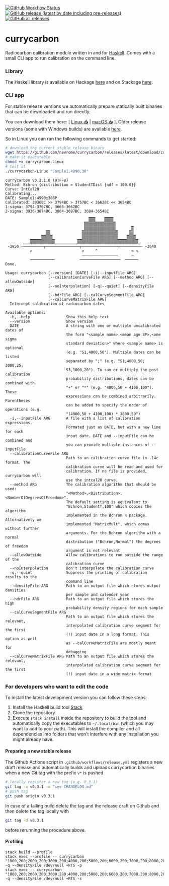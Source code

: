 [![GitHub Workflow Status](https://github.com/nevrome/currycarbon/actions/workflows/normalCheck.yml/badge.svg)](https://github.com/nevrome/currycarbon/actions/workflows/normalCheck.yml)
[![GitHub release (latest by date including pre-releases)](https://img.shields.io/github/v/release/nevrome/currycarbon?include_prereleases) 
![GitHub all releases](https://img.shields.io/github/downloads/nevrome/currycarbon/total)](https://github.com/nevrome/currycarbon/releases)

# currycarbon

Radiocarbon calibration module written in and for [Haskell](https://www.haskell.org). Comes with a small CLI app to run calibration on the command line.

### Library

The Haskell library is available on Hackage [here](https://hackage.haskell.org/package/currycarbon) and on Stackage [here](https://www.stackage.org/package/currycarbon).

### CLI app

For stable release versions we automatically prepare statically built binaries that can be downloaded and run directly.

You can download them here: [ [Linux 📥](https://github.com/nevrome/currycarbon/releases/latest/download/currycarbon-Linux) | [macOS 📥](https://github.com/nevrome/currycarbon/releases/latest/download/currycarbon-macOS) ]. Older release versions (some with Windows builds) are available [here](https://github.com/nevrome/currycarbon/releases).

So in Linux you can run the following commands to get started:

```bash
# download the current stable release binary
wget https://github.com/nevrome/currycarbon/releases/latest/download/currycarbon-Linux
# make it executable
chmod +x currycarbon-Linux
# test it
./currycarbon-Linux "Sample1,4990,30"
```

```
currycarbon v0.2.1.0 (UTF-8)
Method: Bchron {distribution = StudentTDist {ndf = 100.0}}
Curve: IntCal20
Calibrating...
DATE: Sample1:4990±30BP
Calibrated: 3936BC >> 3794BC > 3757BC < 3662BC << 3654BC
1-sigma: 3794-3707BC, 3666-3662BC
2-sigma: 3936-3874BC, 3804-3697BC, 3684-3654BC
                                     ▁▁▁    ▁▁▁▁            
                                   ▁▁▒▒▒▁▁▁▁▒▒▒▒▁           
                                   ▒▒▒▒▒▒▒▒▒▒▒▒▒▒       ▁   
                  ▁▁              ▁▒▒▒▒▒▒▒▒▒▒▒▒▒▒▁     ▁▒   
                ▁▁▒▒▁             ▒▒▒▒▒▒▒▒▒▒▒▒▒▒▒▒    ▁▒▒▁  
           ▁▁▁▁▁▒▒▒▒▒▁          ▁▁▒▒▒▒▒▒▒▒▒▒▒▒▒▒▒▒▁▁▁▁▒▒▒▒▁ 
        ▁▁▁▒▒▒▒▒▒▒▒▒▒▒▁▁▁▁▁▁▁▁▁▁▒▒▒▒▒▒▒▒▒▒▒▒▒▒▒▒▒▒▒▒▒▒▒▒▒▒▒▁
 -3950 ┄─────────┬───────────────┬────────────────┬─────────┄ -3640
           >                      >     ^               < < 
                                  ────────────────      ─   
           ───────────           ──────────────────  ────── 
Done.
```

```
Usage: currycarbon [--version] [DATE] [-i|--inputFile ARG] 
                   [--calibrationCurveFile ARG] [--method ARG] [--allowOutside] 
                   [--noInterpolation] [-q|--quiet] [--densityFile ARG] 
                   [--hdrFile ARG] [--calCurveSegmentFile ARG] 
                   [--calCurveMatrixFile ARG]
  Intercept calibration of radiocarbon dates

Available options:
  -h,--help                Show this help text
  --version                Show version
  DATE                     A string with one or multiple uncalibrated dates of
                           the form "<sample name>,<mean age BP>,<one sigma
                           standard deviation>" where <sample name> is optional
                           (e.g. "S1,4000,50"). Multiple dates can be listed
                           separated by ";" (e.g. "S1,4000,50; 3000,25;
                           S3,1000,20"). To sum or multiply the post calibration
                           probability distributions, dates can be combined with
                           "+" or "*" (e.g. "4000,50 + 4100,100"). These
                           expressions can be combined arbitrarily. Parentheses
                           can be added to specify the order of operations (e.g.
                           "(4000,50 + 4100,100) * 3800,50")
  -i,--inputFile ARG       A file with a list of calibration expressions.
                           Formated just as DATE, but with a new line for each
                           input date. DATE and --inputFile can be combined and
                           you can provide multiple instances of --inputFile
  --calibrationCurveFile ARG
                           Path to an calibration curve file in .14c format. The
                           calibration curve will be read and used for
                           calibration. If no file is provided, currycarbon will
                           use the intcal20 curve.
  --method ARG             The calibration algorithm that should be used:
                           "<Method>,<Distribution>,<NumberOfDegreesOfFreedom>".
                           The default setting is equivalent to
                           "Bchron,StudentT,100" which copies the algorithm
                           implemented in the Bchron R package. Alternatively we
                           implemented "MatrixMult", which comes without further
                           arguments. For the Bchron algorithm with a normal
                           distribution ("Bchron,Normal") the degrees of freedom
                           argument is not relevant
  --allowOutside           Allow calibrations to run outside the range of the
                           calibration curve
  --noInterpolation        Don't interpolate the calibration curve
  -q,--quiet               Suppress the printing of calibration results to the
                           command line
  --densityFile ARG        Path to an output file which stores output densities
                           per sample and calender year
  --hdrFile ARG            Path to an output file which stores the high
                           probability density regions for each sample
  --calCurveSegmentFile ARG
                           Path to an output file which stores the relevant,
                           interpolated calibration curve segment for the first
                           (!) input date in a long format. This option as well
                           as --calCurveMatrixFile are mostly meant for
                           debugging
  --calCurveMatrixFile ARG Path to an output file which stores the relevant,
                           interpolated calibration curve segment for the first
                           (!) input date in a wide matrix format
```

### For developers who want to edit the code

To install the latest development version you can follow these steps:

1. Install the Haskell build tool [Stack](https://docs.haskellstack.org/en/stable/README/)
2. Clone the repository
3. Execute `stack install` inside the repository to build the tool and automatically copy the executables to `~/.local/bin` (which you may want to add to your path). This will install the compiler and all dependencies into folders that won't interfere with any installation you might already have.

#### Preparing a new stable release

The Github Actions script in `.github/workflows/release.yml` registers a new draft release and automatically builds and uploads currycarbon binaries when a new Git tag with the prefix `v*` is pushed. 

```bash
# locally register a new tag (e.g. 0.3.1)
git tag -a v0.3.1 -m "see CHANGELOG.md"
# push tag
git push origin v0.3.1
```

In case of a failing build delete the tag and the release draft on Github and then delete the tag locally with

```bash
git tag -d v0.3.1
```

before rerunning the procedure above.

#### Profiling

```
stack build --profile
stack exec --profile -- currycarbon "1000,200;2000,200;3000,200;4000,200;5000,200;6000,200;7000,200;8000,200" -q --densityFile /dev/null +RTS -p
stack exec -- currycarbon "1000,200;2000,200;3000,200;4000,200;5000,200;6000,200;7000,200;8000,200" -q --densityFile /dev/null +RTS -s
```

